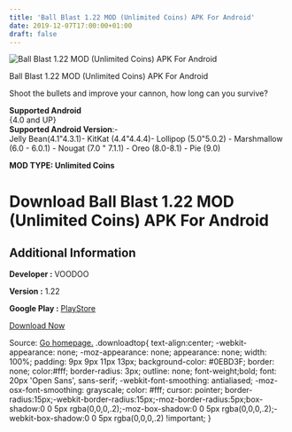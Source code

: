```yaml
---
title: 'Ball Blast 1.22 MOD (Unlimited Coins) APK For Android'
date: 2019-12-07T17:00:00+01:00
draft: false
---
```


![Ball Blast 1.22 MOD (Unlimited Coins) APK For Android](https://i2.wp.com/apkhome.net/wp-content/uploads/2019/12/Ball-Blast.png "Ball Blast 1.22 MOD (Unlimited Coins) APK For Android")

  

Ball Blast 1.22 MOD (Unlimited Coins) APK For Android

Shoot the bullets and improve your cannon, how long can you survive?

**Supported Android**  
{4.0 and UP}  
**Supported Android Version**:-  
Jelly Bean(4.1"4.3.1)- KitKat (4.4"4.4.4)- Lollipop (5.0"5.0.2) - Marshmallow (6.0 - 6.0.1) - Nougat (7.0 " 7.1.1) - Oreo (8.0-8.1) - Pie (9.0)

**MOD TYPE: Unlimited Coins**

Download Ball Blast 1.22 MOD (Unlimited Coins) APK For Android
==============================================================

Additional Information
----------------------

**Developer :** VOODOO

**Version :** 1.22

**Google Play :** [PlayStore](https://play.google.com/store/apps/details?id=com.nomonkeys.ballblast)

  

[Download Now](https://store4app.co/post/ball-blast-1-22-mod-unlimited-coins-apk-for-android_1575733455)

  
Source: [Go homepage.](https://store4app.co/post/ball-blast-1-22-mod-unlimited-coins-apk-for-android_1575733455) .downloadtop{ text-align:center; -webkit-appearance: none; -moz-appearance: none; appearance: none; width: 100%; padding: 9px 9px 11px 13px; background-color: #0EBD3F; border: none; color:#fff; border-radius: 3px; outline: none; font-weight;bold; font: 20px 'Open Sans', sans-serif; -webkit-font-smoothing: antialiased; -moz-osx-font-smoothing: grayscale; color: #fff; cursor: pointer; border-radius:15px;-webkit-border-radius:15px;-moz-border-radius:5px;box-shadow:0 0 5px rgba(0,0,0,.2);-moz-box-shadow:0 0 5px rgba(0,0,0,.2);-webkit-box-shadow:0 0 5px rgba(0,0,0,.2) !important; }